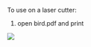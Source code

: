 To use on a laser cutter:

1. open bird.pdf and print

![](https://raw.github.com/DeeNewcum/laser_cutter/master/bird__Hogarth/bird.png)

